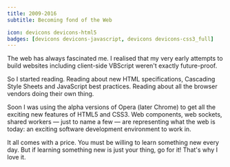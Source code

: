 ```yaml
---
title: 2009-2016
subtitle: Becoming fond of the Web

icon: devicons devicons-html5
badges: [devicons devicons-javascript, devicons devicons-css3_full]
---
```


The web has always fascinated me. I realised that my very early attempts to build websites including client-side VBScript weren't exactly future-proof.

So I started reading. Reading about new HTML specifications, Cascading Style Sheets and JavaScript best practices. Reading about all the browser vendors doing their own thing.

Soon I was using the alpha versions of Opera (later Chrome) to get all the exciting new features of HTML5 and CSS3. Web components, web sockets, shared workers — just to name a few — are representing what the web is today: an exciting software development environment to work in.

It all comes with a price. You must be willing to learn something new every day. But if learning something new is just your thing, go for it! That's why I love it.
